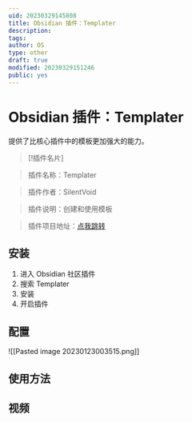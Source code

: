 ```yaml
---
uid: 20230329145808
title: Obsidian 插件：Templater
description: 
tags: 
author: OS
type: other
draft: true
modified: 20230329151246
public: yes
---
```


# Obsidian 插件：Templater

提供了比核心插件中的模板更加强大的能力。

>[!插件名片]

> 插件名称：Templater

> 插件作者：SilentVoid

> 插件说明：创建和使用模板

> 插件项目地址：[点我跳转](https://github.com/SilentVoid13/Templater)

## 安装

1. 进入 Obsidian 社区插件
2. 搜索 Templater
3. 安装
4. 开启插件

## 配置

![[Pasted image 20230123003515.png]]

## 使用方法

## 视频